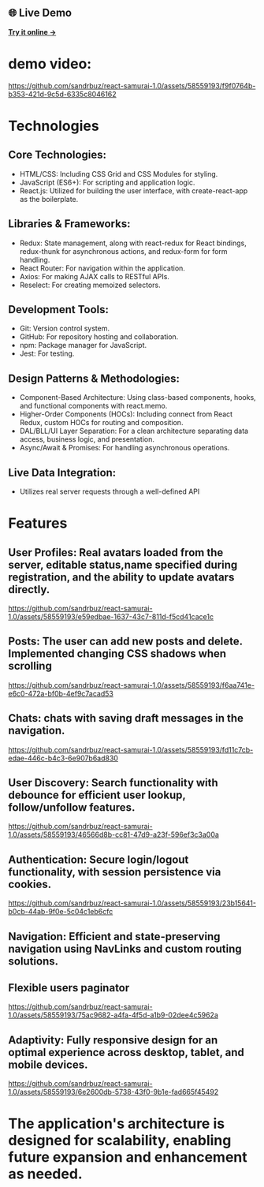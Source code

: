 ## 🌐 Live Demo

**[Try it online →]([https://vue-form-generatorr.netlify.app/](https://book-topia.netlify.app/profile)/)**

# demo video:

https://github.com/sandrbuz/react-samurai-1.0/assets/58559193/f9f0764b-b353-421d-9c5d-6335c8046162

# Technologies

## Core Technologies:
- HTML/CSS: Including CSS Grid and CSS Modules for styling.
- JavaScript (ES6+): For scripting and application logic.
- React.js: Utilized for building the user interface, with create-react-app as the boilerplate.
## Libraries & Frameworks:
- Redux: State management, along with react-redux for React bindings, redux-thunk for asynchronous actions, and redux-form for form handling.
- React Router: For navigation within the application.
- Axios: For making AJAX calls to RESTful APIs.
- Reselect: For creating memoized selectors.
## Development Tools:
- Git: Version control system.
- GitHub: For repository hosting and collaboration.
- npm: Package manager for JavaScript.
- Jest: For testing.
## Design Patterns & Methodologies:
- Component-Based Architecture: Using class-based components, hooks, and functional components with react.memo.
- Higher-Order Components (HOCs): Including connect from React Redux, custom HOCs for routing and composition.
- DAL/BLL/UI Layer Separation: For a clean architecture separating data access, business logic, and presentation.
- Async/Await & Promises: For handling asynchronous operations.
## Live Data Integration: 
- Utilizes real server requests through a well-defined API

# Features
## User Profiles: Real avatars loaded from the server, editable status,name specified during registration, and the ability to update avatars directly.


https://github.com/sandrbuz/react-samurai-1.0/assets/58559193/e59edbae-1637-43c7-811d-f5cd41cace1c


## Posts: The user can add new posts and delete. Implemented changing CSS shadows when scrolling


https://github.com/sandrbuz/react-samurai-1.0/assets/58559193/f6aa741e-e6c0-472a-bf0b-4ef9c7acad53


## Chats: chats with saving draft messages in the navigation.


https://github.com/sandrbuz/react-samurai-1.0/assets/58559193/fd11c7cb-edae-446c-b4c3-6e907b6ad830


## User Discovery: Search functionality with debounce for efficient user lookup, follow/unfollow features.


https://github.com/sandrbuz/react-samurai-1.0/assets/58559193/46566d8b-cc81-47d9-a23f-596ef3c3a00a


## Authentication: Secure login/logout functionality, with session persistence via cookies.




https://github.com/sandrbuz/react-samurai-1.0/assets/58559193/23b15641-b0cb-44ab-9f0e-5c04c1eb6cfc




## Navigation: Efficient and state-preserving navigation using NavLinks and custom routing solutions.
## Flexible users paginator


https://github.com/sandrbuz/react-samurai-1.0/assets/58559193/75ac9682-a4fa-4f5d-a1b9-02dee4c5962a


## Adaptivity: Fully responsive design for an optimal experience across desktop, tablet, and mobile devices.



https://github.com/sandrbuz/react-samurai-1.0/assets/58559193/6e2600db-5738-43f0-9b1e-fad665f45492


# The application's architecture is designed for scalability, enabling future expansion and enhancement as needed.
